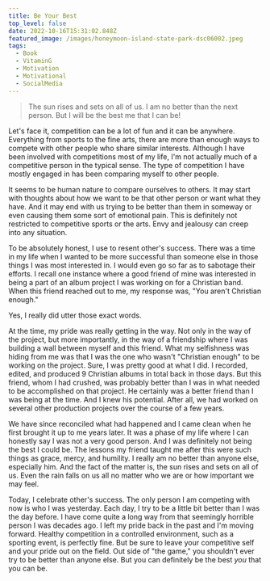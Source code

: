 ```yaml
---
title: Be Your Best
top_level: false
date: 2022-10-16T15:31:02.848Z
featured_image: /images/honeymoon-island-state-park-dsc06002.jpeg
tags:
  - Book
  - VitaminG
  - Motivation
  - Motivational
  - SocialMedia
---
```

> The sun rises and sets on all of us. I am no better than the next person. But I will be the best me that I can be!

Let's face it, competition can be a lot of fun and it can be anywhere. Everything from sports to the fine arts, there are more than enough ways to compete with other people who share similar interests. Although I have been involved with competitions most of my life, I'm not actually much of a competitive person in the typical sense. The type of competition I have mostly engaged in has been comparing myself to other people.

It seems to be human nature to compare ourselves to others. It may start with thoughts about how we want to be that other person or want what they have. And it may end with us trying to be better than them in someway or even causing them some sort of emotional pain. This is definitely not restricted to competitive sports or the arts. Envy and jealousy can creep into any situation.

To be absolutely honest, I use to resent other's success. There was a time in my life when I wanted to be more successful than someone else in those things I was most interested in. I would even go so far as to sabotage their efforts. I recall one instance where a good friend of mine was interested in being a part of an album project I was working on for a Christian band. When this friend reached out to me, my response was, "You aren't Christian enough."

Yes, I really did utter those exact words.

At the time, my pride was really getting in the way. Not only in the way of the project, but more importantly, in the way of a friendship where I was building a wall between myself and this friend. What my selfishness was hiding from me was that I was the one who wasn't "Christian enough" to be working on the project. Sure, I was pretty good at what I did. I recorded, edited, and produced 9 Christian albums in total back in those days. But this friend, whom I had crushed, was probably better than I was in what needed to be accomplished on that project. He certainly was a better friend than I was being at the time. And I knew his potential. After all, we had worked on several other production projects over the course of a few years.

We have since reconciled what had happened and I came clean when he first brought it up to me years later. It was a phase of my life where I can honestly say I was not a very good person. And I was definitely not being the best I could be. The lessons my friend taught me after this were such things as grace, mercy, and humility. I really am no better than anyone else, especially him. And the fact of the matter is, the sun rises and sets on all of us. Even the rain falls on us all no matter who we are or how important we may feel.

Today, I celebrate other's success. The only person I am competing with now is who I was yesterday. Each day, I try to be a little bit better than I was the day before. I have come quite a long way from that seemingly horrible person I was decades ago. I left my pride back in the past and I'm moving forward. Healthy competition in a controlled environment, such as a sporting event, is perfectly fine. But be sure to leave your competitive self and your pride out on the field. Out side of "the game," you shouldn't ever try to be better than anyone else. But you can definitely be the best *you* that you can be.